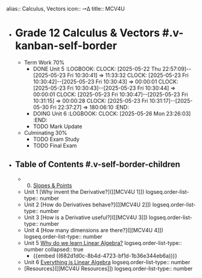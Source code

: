 alias:: Calculus, Vectors
icon:: ⇀∆
title:: MCV4U

- # Grade 12 Calculus & Vectors #.v-kanban-self-border
	- Term Work 70%
		- DONE Unit 5
		  :LOGBOOK:
		  CLOCK: [2025-05-22 Thu 22:57:09]--[2025-05-23 Fri 10:30:41] =>  11:33:32
		  CLOCK: [2025-05-23 Fri 10:30:42]--[2025-05-23 Fri 10:30:43] =>  00:00:01
		  CLOCK: [2025-05-23 Fri 10:30:43]--[2025-05-23 Fri 10:30:44] =>  00:00:01
		  CLOCK: [2025-05-23 Fri 10:30:47]--[2025-05-23 Fri 10:31:15] =>  00:00:28
		  CLOCK: [2025-05-23 Fri 10:31:17]--[2025-05-30 Fri 22:37:27] =>  180:06:10
		  :END:
		- DOING Unit 6
		  :LOGBOOK:
		  CLOCK: [2025-05-26 Mon 23:26:03]
		  :END:
		- TODO Mark Update
	- Culminating 30%
		- TODO Exam Study
		- TODO Final Exam
- ## Table of Contents #.v-self-border-children
	- 0. [Slopes & Points]([[MCV4U/0]])
	- Unit 1 [Why invent the Derivative?]([[MCV4U 1]])
	  logseq.order-list-type:: number
	- Unit 2 [How do Derivatives behave?]([[MCV4U 2]])
	  logseq.order-list-type:: number
	- Unit 3 [How is a Derivative useful?]([[MCV4U 3]])
	  logseq.order-list-type:: number
	- Unit 4 [How many dimensions are there?]([[MCV4U 4]])
	  logseq.order-list-type:: number
	- Unit 5 [Why do we learn Linear Algebra?]([[MCV4U/5]])
	  logseq.order-list-type:: number
	  collapsed:: true
		- {{embed ((682d1d0c-8b4d-4723-bf1d-1b36e344eb6a))}}
	- Unit 6 [Everything is Linear Algebra]([[MCV4U/6]])
	  logseq.order-list-type:: number
	- [Resources]([[MCV4U Resources]])
	  logseq.order-list-type:: number
